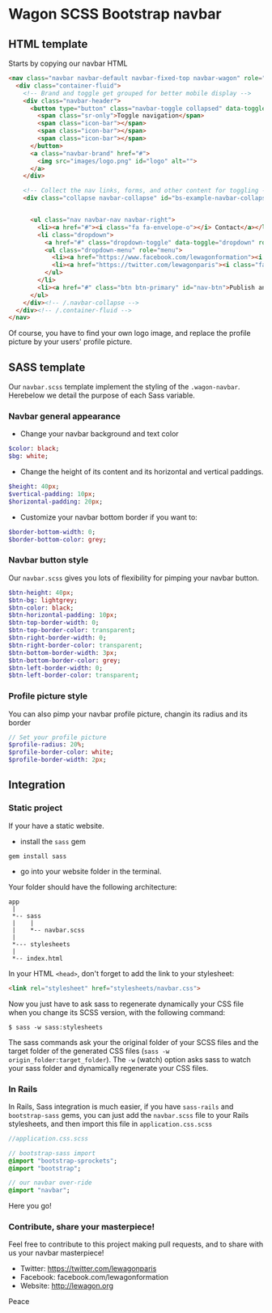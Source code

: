 # Wagon SCSS Bootstrap navbar

## HTML template

Starts by copying our navbar HTML

```html
<nav class="navbar navbar-default navbar-fixed-top navbar-wagon" role="navigation">
  <div class="container-fluid">
    <!-- Brand and toggle get grouped for better mobile display -->
    <div class="navbar-header">
      <button type="button" class="navbar-toggle collapsed" data-toggle="collapse" data-target="#bs-example-navbar-collapse-1">
        <span class="sr-only">Toggle navigation</span>
        <span class="icon-bar"></span>
        <span class="icon-bar"></span>
        <span class="icon-bar"></span>
      </button>
      <a class="navbar-brand" href="#">
        <img src="images/logo.png" id="logo" alt="">
      </a>
    </div>

    <!-- Collect the nav links, forms, and other content for toggling -->
    <div class="collapse navbar-collapse" id="bs-example-navbar-collapse-1">


      <ul class="nav navbar-nav navbar-right">
        <li><a href="#"><i class="fa fa-envelope-o"></i> Contact</a></li>
        <li class="dropdown">
          <a href="#" class="dropdown-toggle" data-toggle="dropdown" role="button" aria-expanded="false"><img src="http://placehold.it/30x30" id="profile-pic" alt="">Follow-us <span class="caret"></span></a>
          <ul class="dropdown-menu" role="menu">
            <li><a href="https://www.facebook.com/lewagonformation"><i class="fa fa-facebook-square"></i> Facebook</a></li>
            <li><a href="https://twitter.com/lewagonparis"><i class="fa fa-twitter-square"></i> Twitter</a></li>
          </ul>
        </li>
        <li><a href="#" class="btn btn-primary" id="nav-btn">Publish an announce</a></li>
      </ul>
    </div><!-- /.navbar-collapse -->
  </div><!-- /.container-fluid -->
</nav>
```

Of course, you have to find your own logo image, and replace the profile picture by your users' profile picture.


## SASS template
Our `navbar.scss` template implement the styling of the `.wagon-navbar`. Herebelow we detail the purpose of each Sass variable.

### Navbar general appearance

- Change your navbar background and text color

```sass
$color: black;
$bg: white;
```

- Change the height of its content and its horizontal and vertical paddings.

```sass
$height: 40px;
$vertical-padding: 10px;
$horizontal-padding: 20px;
```

- Customize your navbar bottom border if you want to:

```sass
$border-bottom-width: 0;
$border-bottom-color: grey;
```

### Navbar button style

Our `navbar.scss` gives you lots of flexibility for pimping your navbar button.

```sass
$btn-height: 40px;
$btn-bg: lightgrey;
$btn-color: black;
$btn-horizontal-padding: 10px;
$btn-top-border-width: 0;
$btn-top-border-color: transparent;
$btn-right-border-width: 0;
$btn-right-border-color: transparent;
$btn-bottom-border-width: 3px;
$btn-bottom-border-color: grey;
$btn-left-border-width: 0;
$btn-left-border-color: transparent;
```

### Profile picture style

You can also pimp your navbar profile picture, changin its radius and its border

```sass
// Set your profile picture
$profile-radius: 20%;
$profile-border-color: white;
$profile-border-width: 2px;
```


## Integration

### Static project

If your have a static website.

- install the `sass` gem

```
gem install sass
```

- go into your website folder in the terminal.

Your folder should have the following architecture:

```
app
 |
 *-- sass
 |    |
 |    *-- navbar.scss
 |
 *--- stylesheets
 |
 *-- index.html
```

In your HTML `<head>`, don't forget to add the link to your stylesheet:

```html
<link rel="stylesheet" href="stylesheets/navbar.css">
```

Now you just have to ask sass to regenerate dynamically your CSS file when you change its SCSS version, with the following command:

```
$ sass -w sass:stylesheets
```

The sass commands ask your the original folder of your SCSS files and the target folder of the generated CSS files (`sass -w origin_folder:target_folder`). The `-w` (watch) option asks sass to watch your sass folder and dynamically regenerate your CSS files.


### In Rails

In Rails, Sass integration is much easier, if you have `sass-rails` and `bootstrap-sass` gems, you can just add the `navbar.scss` file to your Rails stylesheets, and then import this file in `application.css.scss`


```sass
//application.css.scss

// bootstrap-sass import
@import "bootstrap-sprockets";
@import "bootstrap";

// our navbar over-ride
@import "navbar";
```

Here you go!

### Contribute, share your masterpiece!

Feel free to contribute to this project making pull requests, and to share with us your navbar masterpiece!

- Twitter: https://twitter.com/lewagonparis
- Facebook: facebook.com/lewagonformation
- Website: http://lewagon.org

Peace
